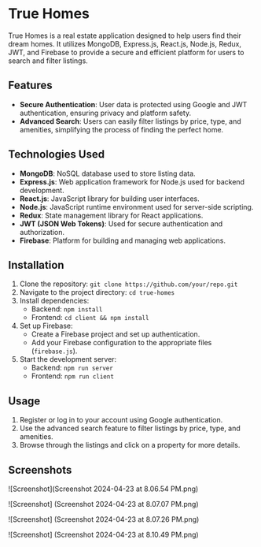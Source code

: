 # True Homes

True Homes is a real estate application designed to help users find their dream homes. It utilizes MongoDB, Express.js, React.js, Node.js, Redux, JWT, and Firebase to provide a secure and efficient platform for users to search and filter listings.

## Features

- **Secure Authentication**: User data is protected using Google and JWT authentication, ensuring privacy and platform safety.
- **Advanced Search**: Users can easily filter listings by price, type, and amenities, simplifying the process of finding the perfect home.

## Technologies Used

- **MongoDB**: NoSQL database used to store listing data.
- **Express.js**: Web application framework for Node.js used for backend development.
- **React.js**: JavaScript library for building user interfaces.
- **Node.js**: JavaScript runtime environment used for server-side scripting.
- **Redux**: State management library for React applications.
- **JWT (JSON Web Tokens)**: Used for secure authentication and authorization.
- **Firebase**: Platform for building and managing web applications.

## Installation

1. Clone the repository: `git clone https://github.com/your/repo.git`
2. Navigate to the project directory: `cd true-homes`
3. Install dependencies:
   - Backend: `npm install`
   - Frontend: `cd client && npm install`
4. Set up Firebase:
   - Create a Firebase project and set up authentication.
   - Add your Firebase configuration to the appropriate files (`firebase.js`).
5. Start the development server:
   - Backend: `npm run server`
   - Frontend: `npm run client`

## Usage

1. Register or log in to your account using Google authentication.
2. Use the advanced search feature to filter listings by price, type, and amenities.
3. Browse through the listings and click on a property for more details.


## Screenshots

![Screenshot](Screenshot 2024-04-23 at 8.06.54 PM.png)

![Screenshot] (Screenshot 2024-04-23 at 8.07.07 PM.png)

![Screenshot] (Screenshot 2024-04-23 at 8.07.26 PM.png)

![Screenshot] (Screenshot 2024-04-23 at 8.10.49 PM.png)




